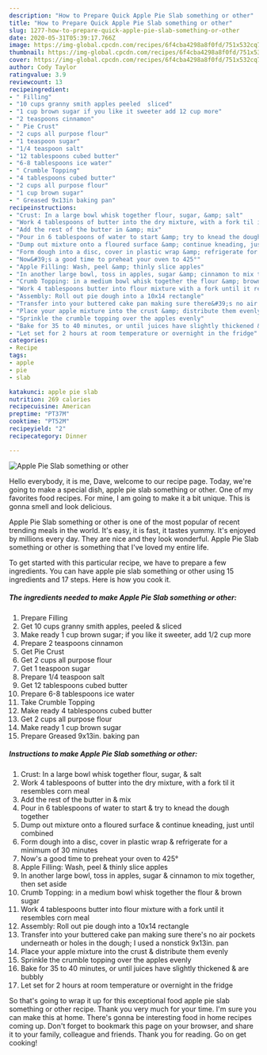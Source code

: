 ```yaml
---
description: "How to Prepare Quick Apple Pie Slab something or other"
title: "How to Prepare Quick Apple Pie Slab something or other"
slug: 1277-how-to-prepare-quick-apple-pie-slab-something-or-other
date: 2020-05-31T05:39:17.766Z
image: https://img-global.cpcdn.com/recipes/6f4cba4298a8f0fd/751x532cq70/apple-pie-slab-something-or-other-recipe-main-photo.jpg
thumbnail: https://img-global.cpcdn.com/recipes/6f4cba4298a8f0fd/751x532cq70/apple-pie-slab-something-or-other-recipe-main-photo.jpg
cover: https://img-global.cpcdn.com/recipes/6f4cba4298a8f0fd/751x532cq70/apple-pie-slab-something-or-other-recipe-main-photo.jpg
author: Cody Taylor
ratingvalue: 3.9
reviewcount: 13
recipeingredient:
- " Filling"
- "10 cups granny smith apples peeled  sliced"
- "1 cup brown sugar if you like it sweeter add 12 cup more"
- "2 teaspoons cinnamon"
- " Pie Crust"
- "2 cups all purpose flour"
- "1 teaspoon sugar"
- "1/4 teaspoon salt"
- "12 tablespoons cubed butter"
- "6-8 tablespoons ice water"
- " Crumble Topping"
- "4 tablespoons cubed butter"
- "2 cups all purpose flour"
- "1 cup brown sugar"
- " Greased 9x13in baking pan"
recipeinstructions:
- "Crust: In a large bowl whisk together flour, sugar, &amp; salt"
- "Work 4 tablespoons of butter into the dry mixture, with a fork til it resembles corn meal"
- "Add the rest of the butter in &amp; mix"
- "Pour in 6 tablespoons of water to start &amp; try to knead the dough together"
- "Dump out mixture onto a floured surface &amp; continue kneading, just until combined"
- "Form dough into a disc, cover in plastic wrap &amp; refrigerate for a minimum of 30 minutes"
- "Now&#39;s a good time to preheat your oven to 425°"
- "Apple Filling: Wash, peel &amp; thinly slice apples"
- "In another large bowl, toss in apples, sugar &amp; cinnamon to mix together, then set aside"
- "Crumb Topping: in a medium bowl whisk together the flour &amp; brown sugar"
- "Work 4 tablespoons butter into flour mixture with a fork until it resembles corn meal"
- "Assembly: Roll out pie dough into a 10x14 rectangle"
- "Transfer into your buttered cake pan making sure there&#39;s no air pockets underneath or holes in the dough; I used a nonstick 9x13in. pan"
- "Place your apple mixture into the crust &amp; distribute them evenly"
- "Sprinkle the crumble topping over the apples evenly"
- "Bake for 35 to 40 minutes, or until juices have slightly thickened &amp; are bubbly"
- "Let set for 2 hours at room temperature or overnight in the fridge"
categories:
- Recipe
tags:
- apple
- pie
- slab

katakunci: apple pie slab 
nutrition: 269 calories
recipecuisine: American
preptime: "PT37M"
cooktime: "PT52M"
recipeyield: "2"
recipecategory: Dinner

---
```



![Apple Pie Slab something or other](https://img-global.cpcdn.com/recipes/6f4cba4298a8f0fd/751x532cq70/apple-pie-slab-something-or-other-recipe-main-photo.jpg)

Hello everybody, it is me, Dave, welcome to our recipe page. Today, we're going to make a special dish, apple pie slab something or other. One of my favorites food recipes. For mine, I am going to make it a bit unique. This is gonna smell and look delicious.



Apple Pie Slab something or other is one of the most popular of recent trending meals in the world. It's easy, it is fast, it tastes yummy. It's enjoyed by millions every day. They are nice and they look wonderful. Apple Pie Slab something or other is something that I've loved my entire life.


To get started with this particular recipe, we have to prepare a few ingredients. You can have apple pie slab something or other using 15 ingredients and 17 steps. Here is how you cook it.

<!--inarticleads1-->

##### The ingredients needed to make Apple Pie Slab something or other:

1. Prepare  Filling
1. Get 10 cups granny smith apples, peeled &amp; sliced
1. Make ready 1 cup brown sugar; if you like it sweeter, add 1/2 cup more
1. Prepare 2 teaspoons cinnamon
1. Get  Pie Crust
1. Get 2 cups all purpose flour
1. Get 1 teaspoon sugar
1. Prepare 1/4 teaspoon salt
1. Get 12 tablespoons cubed butter
1. Prepare 6-8 tablespoons ice water
1. Take  Crumble Topping
1. Make ready 4 tablespoons cubed butter
1. Get 2 cups all purpose flour
1. Make ready 1 cup brown sugar
1. Prepare  Greased 9x13in. baking pan




<!--inarticleads2-->

##### Instructions to make Apple Pie Slab something or other:

1. Crust: In a large bowl whisk together flour, sugar, &amp; salt
1. Work 4 tablespoons of butter into the dry mixture, with a fork til it resembles corn meal
1. Add the rest of the butter in &amp; mix
1. Pour in 6 tablespoons of water to start &amp; try to knead the dough together
1. Dump out mixture onto a floured surface &amp; continue kneading, just until combined
1. Form dough into a disc, cover in plastic wrap &amp; refrigerate for a minimum of 30 minutes
1. Now&#39;s a good time to preheat your oven to 425°
1. Apple Filling: Wash, peel &amp; thinly slice apples
1. In another large bowl, toss in apples, sugar &amp; cinnamon to mix together, then set aside
1. Crumb Topping: in a medium bowl whisk together the flour &amp; brown sugar
1. Work 4 tablespoons butter into flour mixture with a fork until it resembles corn meal
1. Assembly: Roll out pie dough into a 10x14 rectangle
1. Transfer into your buttered cake pan making sure there&#39;s no air pockets underneath or holes in the dough; I used a nonstick 9x13in. pan
1. Place your apple mixture into the crust &amp; distribute them evenly
1. Sprinkle the crumble topping over the apples evenly
1. Bake for 35 to 40 minutes, or until juices have slightly thickened &amp; are bubbly
1. Let set for 2 hours at room temperature or overnight in the fridge




So that's going to wrap it up for this exceptional food apple pie slab something or other recipe. Thank you very much for your time. I'm sure you can make this at home. There's gonna be interesting food in home recipes coming up. Don't forget to bookmark this page on your browser, and share it to your family, colleague and friends. Thank you for reading. Go on get cooking!
